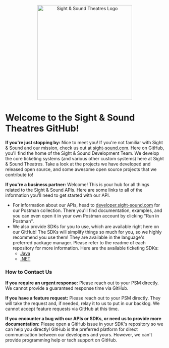 <p align="center">
  <picture>
    <source media="(prefers-color-scheme: dark)" srcset="https://assets.kontent.sight-sound.com/abe78845-d122-008b-9f9a-d2c272d10c67/0ab9940f-ac72-4971-8539-0bcc2f3db906/S&S_4C_Reverse.png">
    <source media="(prefers-color-scheme: light)" srcset="https://assets.kontent.sight-sound.com/abe78845-d122-008b-9f9a-d2c272d10c67/07242a4c-5986-44f6-b89d-710571af5071/S&S_4C_Positive.png">
    <img alt="Sight &amp; Sound Theatres Logo" width="300px" src="https://assets.kontent.sight-sound.com/abe78845-d122-008b-9f9a-d2c272d10c67/07242a4c-5986-44f6-b89d-710571af5071/S&S_4C_Positive.png">
  </picture>
</p>

# Welcome to the Sight &amp; Sound Theatres GitHub!

**If you're just stopping by:** Nice to meet you! If you're not familiar with Sight &amp; Sound and our mission, check us out at [sight-sound.com](https://sight-sound.com). Here on GitHub, you'll find the home of the Sight &amp; Sound Development Team. We develop the core ticketing systems (and various other custom systems) here at Sight &amp; Sound Theatres. Take a look at the projects we have developed and released open source, and some awesome open source projects that we contribute to!

**If you're a business partner:** Welcome! This is your hub for all things related to the Sight &amp; Sound APIs. Here are some links to all of the information you'll need to get started with our API.

- For information about our APIs, head to [developer.sight-sound.com](https://developer.sight-sound.com) for our Postman collection. There you'll find documentation, examples, and you can even open it in your own Postman account by clicking "Run in Postman".
- We also provide SDKs for you to use, which are available right here on our GitHub! The SDKs will simplify things so much for you, so we highly recommend you use them! They are available in the language's preferred package manager. Please refer to the readme of each repository for more information. Here are the available ticketing SDKs:
  - [Java](https://github.com/sightsoundtheatres/ticketing-sdk-java)
  - [.NET](https://github.com/sightsoundtheatres/ticketing-sdk-dotnet)
  
### How to Contact Us

**If you require an urgent response:** Please reach out to your PSM directly. We cannot provide a guaranteed response time via GitHub.

**If you have a feature request:** Please reach out to your PSM directly. They will take the request and, if needed, relay it to us to put in our backlog. We cannot accept feature requests via GitHub at this time.

**If you encounter a bug with our APIs or SDKs, or need us to provide more documentation:** Please open a GitHub issue in your SDK's repository so we can help you directly! GitHub is the preferred platform for direct communication between our developers and yours. However, we can't provide programming help or tech support on GitHub.
